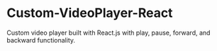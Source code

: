# Custom-VideoPlayer-React
Custom video player built with React.js with play, pause, forward, and backward functionality.
